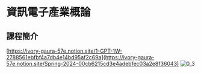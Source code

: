 # 資訊電子產業概論
## 課程簡介

[https://ivory-gaura-57e.notion.site/1-GPT-1W-2788561ebfbf4a7db4e14bd95af2c69a](https://ivory-gaura-57e.notion.site/Spring-2024-00cb6215cd3e4adebfec03a2e8f36043)
![0_3](https://github.com/knnv5h/ITEE2024/assets/43922704/4eefe0dd-f389-4981-bf6d-4626680fbb67)
